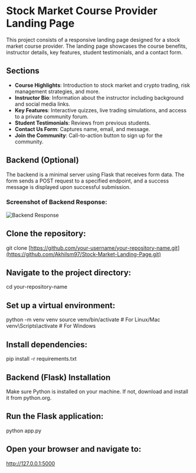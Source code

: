 # Stock Market Course Provider Landing Page

This project consists of a responsive landing page designed for a stock market course provider. The landing page showcases the course benefits, instructor details, key features, student testimonials, and a contact form.

## Sections

- **Course Highlights**: Introduction to stock market and crypto trading, risk management strategies, and more.
- **Instructor Bio**: Information about the instructor including background and social media links.
- **Key Features**: Interactive quizzes, live trading simulations, and access to a private community forum.
- **Student Testimonials**: Reviews from previous students.
- **Contact Us Form**: Captures name, email, and message.
- **Join the Community**: Call-to-action button to sign up for the community.

## Backend (Optional)

The backend is a minimal server using Flask that receives form data. The form sends a POST request to a specified endpoint, and a success message is displayed upon successful submission.

### Screenshot of Backend Response:
![Backend Response](link-to-screenshot.jpg)

## Clone the repository:
   git clone [https://github.com/your-username/your-repository-name.git](https://github.com/Akhilsm97/Stock-Market-Landing-Page.git)
   
## Navigate to the project directory:

cd your-repository-name

## Set up a virtual environment:
python -m venv venv
source venv/bin/activate # For Linux/Mac
venv\Scripts\activate # For Windows

## Install dependencies:
pip install -r requirements.txt

## Backend (Flask) Installation
Make sure Python is installed on your machine. If not, download and install it from python.org.

## Run the Flask application:
python app.py

## Open your browser and navigate to:
http://127.0.0.1:5000
